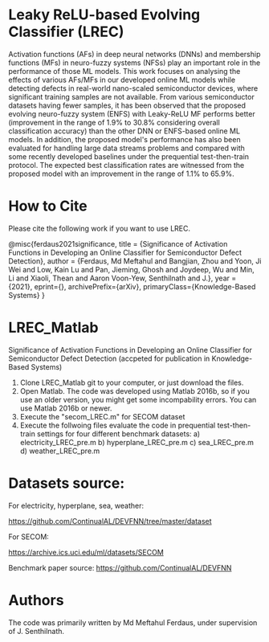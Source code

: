 # Leaky ReLU-based Evolving Classifier (LREC)
Activation functions (AFs) in deep neural networks (DNNs) and membership functions (MFs) in neuro-fuzzy systems (NFSs) play an important role in 
the performance of those ML models. This work focuses on analysing the effects of various AFs/MFs in our developed online ML models while detecting defects in 
real-world nano-scaled semiconductor devices, where significant training samples are not available. From various semiconductor datasets having fewer samples, 
it has been observed that the proposed evolving neuro-fuzzy system (ENFS) with Leaky-ReLU MF performs better (improvement in the range of 1.9% to 30.8%
considering overall classification accuracy) than the other DNN or ENFS-based online ML models. In addition, the proposed model's performance has also been 
evaluated for handling large data streams problems and compared with some recently developed baselines under the prequential test-then-train protocol. 
The expected best classification rates are witnessed from the proposed model with an improvement in the range of 1.1% to 65.9%.


# How to Cite
Please cite the following work if you want to use LREC.

@misc{ferdaus2021significance,
title = {Significance of Activation Functions in Developing an Online Classifier for Semiconductor Defect Detection},
author = {Ferdaus, Md Meftahul and Bangjian, Zhou and Yoon, Ji Wei and Low, Kain Lu and Pan, Jieming, Ghosh and Joydeep, Wu and Min, Li and Xiaoli, Thean and Aaron Voon-Yew, Senthilnath and J.},
year = {2021},
eprint={},
archivePrefix={arXiv},
primaryClass={Knowledge-Based Systems}
}


# LREC_Matlab

Significance of Activation Functions in Developing an Online Classifier for Semiconductor Defect Detection (accpeted for publication in Knowledge-Based Systems)

1. Clone LREC_Matlab git to your computer, or just download the files.
2. Open Matlab. The code was developed using Matlab 2016b, so if you use an older version, you might get some incompability errors. You can use Matlab 2016b or newer.
3. Execute the "secom_LREC.m" for SECOM dataset
4. Execute the follwoing files evaluate the code in prequential test-then-train settings for four different benchmark datasets:
   a) electricity_LREC_pre.m
   b) hyperplane_LREC_pre.m
   c) sea_LREC_pre.m
   d) weather_LREC_pre.m
   
   
# Datasets source: 
For electricity, hyperplane, sea, weather:

https://github.com/ContinualAL/DEVFNN/tree/master/dataset

For SECOM: 

https://archive.ics.uci.edu/ml/datasets/SECOM  

Benchmark paper source:
https://github.com/ContinualAL/DEVFNN 

# Authors
The code was primarily written by Md Meftahul Ferdaus, under supervision of J. Senthilnath.
